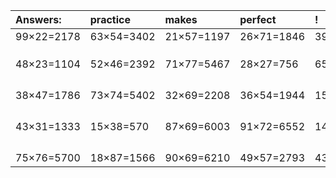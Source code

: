 | Answers: | practice | makes | perfect | ! |
| :--- | :--- | :--- | :--- | :--- |
| 99×22=2178 | 63×54=3402 | 21×57=1197 | 26×71=1846 | 39×85=3315 | 
|   |   |   |   |   | 
|   |   |   |   |   | 
|   |   |   |   |   | 
| 48×23=1104 | 52×46=2392 | 71×77=5467 | 28×27=756 | 65×53=3445 | 
|   |   |   |   |   | 
|   |   |   |   |   | 
|   |   |   |   |   | 
|   |   |   |   |   | 
| 38×47=1786 | 73×74=5402 | 32×69=2208 | 36×54=1944 | 15×66=990 | 
|   |   |   |   |   | 
|   |   |   |   |   | 
|   |   |   |   |   | 
|   |   |   |   |   | 
| 43×31=1333 | 15×38=570 | 87×69=6003 | 91×72=6552 | 14×16=224 | 
|   |   |   |   |   | 
|   |   |   |   |   | 
|   |   |   |   |   | 
|   |   |   |   |   | 
| 75×76=5700 | 18×87=1566 | 90×69=6210 | 49×57=2793 | 43×39=1677 | 
